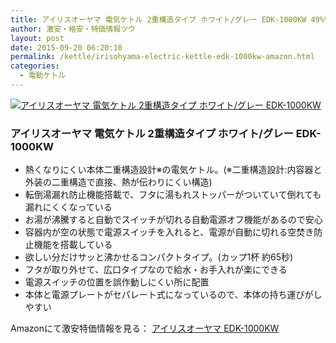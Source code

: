 ```yaml
---
title: アイリスオーヤマ 電気ケトル 2重構造タイプ ホワイト/グレー EDK-1000KW 49%％OFF激安特価1,480円台！送料無料！
author: 激安・格安・特価情報ツウ
layout: post
date: 2015-09-20 06:20:10
permalink: /kettle/irisohyama-electric-kettle-edk-1000kw-amazon.html
categories:
  - 電動ケトル
---
```

<div class="img-bg2 img_L">
  <a href="//www.amazon.co.jp/exec/obidos/ASIN/B005MWZZP6/tokkajohotsu-22/ref=nosim/" name="amanatulink" target="_blank"><img src="//ecx.images-amazon.com/images/I/41PfTRVCmWL._SL160_.jpg" alt="アイリスオーヤマ 電気ケトル 2重構造タイプ ホワイト/グレー EDK-1000KW" style="border: none;" /></a>
</div>

### アイリスオーヤマ 電気ケトル 2重構造タイプ ホワイト/グレー EDK-1000KW
<!--more-->

* 熱くなりにくい本体二重構造設計※の電気ケトル。(※二重構造設計:内容器と外装の二重構造で直接、熱が伝わりにくい構造)
* 転倒湯漏れ防止機能搭載で、フタに湯もれストッパーがついていて倒れても漏れにくくなっている
* お湯が沸騰すると自動でスイッチが切れる自動電源オフ機能があるので安心
* 容器内が空の状態で電源スイッチを入れると、電源が自動に切れる空焚き防止機能を搭載している
* 欲しい分だけサッと沸かせるコンパクトタイプ。(カップ1杯 約65秒)
* フタが取り外せて、広口タイプなので給水・お手入れが楽にできる
* 電源スイッチの位置を誤作動しにくい所に配置
* 本体と電源プレートがセパレート式になっているので、本体の持ち運びがしやすい

Amazonにて激安特価情報を見る： <a href="//www.amazon.co.jp/exec/obidos/ASIN/B005MWZZP6/tokkajohotsu-22/ref=nosim/" target="_blank"><span class="fs150p">アイリスオーヤマ EDK-1000KW</span></a>